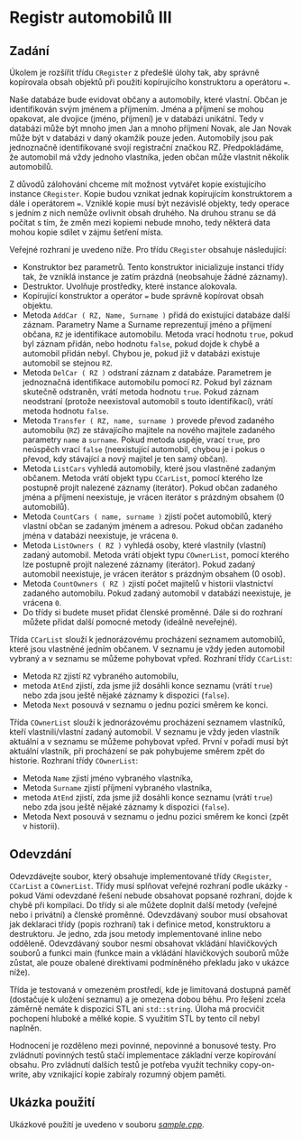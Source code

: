 # Registr automobilů III
## Zadání
Úkolem je rozšířit třídu `CRegister` z předešlé úlohy tak, aby správně kopírovala obsah objektů při použití kopírujícího konstruktoru a operátoru `=`.

Naše databáze bude evidovat občany a automobily, které vlastní. Občan je identifikován svým jménem a příjmením. Jména a příjmení se mohou opakovat, ale dvojice (jméno, příjmení) je v databázi unikátní. Tedy v databázi může být mnoho jmen Jan a mnoho příjmení Novak, ale Jan Novak může být v databázi v daný okamžik pouze jeden. Automobily jsou pak jednoznačně identifikované svojí registrační značkou RZ. Předpokládáme, že automobil má vždy jednoho vlastníka, jeden občan může vlastnit několik automobilů.

Z důvodů zálohování chceme mít možnost vytvářet kopie existujícího instance `CRegister`. Kopie budou vznikat jednak kopírujícím konstruktorem a dále i operátorem `=`. Vzniklé kopie musí být nezávislé objekty, tedy operace s jedním z nich nemůže ovlivnit obsah druhého. Na druhou stranu se dá počítat s tím, že změn mezi kopiemi nebude mnoho, tedy některá data mohou kopie sdílet v zájmu šetření místa.

Veřejné rozhraní je uvedeno níže. Pro třídu `CRegister` obsahuje následující:

* Konstruktor bez parametrů. Tento konstruktor inicializuje instanci třídy tak, že vzniklá instance je zatím prázdná (neobsahuje žádné záznamy).
* Destruktor. Uvolňuje prostředky, které instance alokovala.
* Kopírující konstruktor a operátor `=` bude správně kopírovat obsah objektu.
* Metoda `AddCar ( RZ, Name, Surname )` přidá do existující databáze další záznam. Parametry Name a Surname reprezentují jméno a příjmení občana, `RZ` je identifikace automobilu. Metoda vrací hodnotu `true`, pokud byl záznam přidán, nebo hodnotu `false`, pokud dojde k chybě a automobil přidán nebyl. Chybou je, pokud již v databázi existuje automobil se stejnou `RZ`.
* Metoda `DelCar ( RZ )` odstraní záznam z databáze. Parametrem je jednoznačná identifikace automobilu pomocí `RZ`. Pokud byl záznam skutečně odstraněn, vrátí metoda hodnotu `true`. Pokud záznam neodstraní (protože neexistoval automobil s touto identifikací), vrátí metoda hodnotu `false`.
* Metoda `Transfer ( RZ, name, surname )` provede převod zadaného automobilu (`RZ`) ze stávajícího majitele na nového majitele zadaného parametry `name` a `surname`. Pokud metoda uspěje, vrací `true`, pro neúspěch vrací `false` (neexistující automobil, chybou je i pokus o převod, kdy stávající a nový majitel je ten samý občan).
* Metoda `ListCars` vyhledá automobily, které jsou vlastněné zadaným občanem. Metoda vrátí objekt typu `CCarList`, pomocí kterého lze postupně projít nalezené záznamy (iterátor). Pokud občan zadaného jména a příjmení neexistuje, je vrácen iterátor s prázdným obsahem (0 automobilů).
* Metoda `CountCars ( name, surname )` zjistí počet automobilů, který vlastní občan se zadaným jménem a adresou. Pokud občan zadaného jména v databázi neexistuje, je vrácena `0`.
* Metoda `ListOwners ( RZ )` vyhledá osoby, které vlastnily (vlastní) zadaný automobil. Metoda vrátí objekt typu `COwnerList`, pomocí kterého lze postupně projít nalezené záznamy (iterátor). Pokud zadaný automobil neexistuje, je vrácen iterátor s prázdným obsahem (0 osob).
* Metoda `CountOwners ( RZ )` zjistí počet majitelů v historii vlastnictví zadaného automobilu. Pokud zadaný automobil v databázi neexistuje, je vrácena `0`.
* Do třídy si budete muset přidat členské proměnné. Dále si do rozhraní můžete přidat další pomocné metody (ideálně neveřejné).

Třída `CCarList` slouží k jednorázovému procházení seznamem automobilů, které jsou vlastněné jedním občanem. V seznamu je vždy jeden automobil vybraný a v seznamu se můžeme pohybovat vpřed. Rozhraní třídy `CCarList`:

* Metoda `RZ` zjistí `RZ` vybraného automobilu,
* metoda `AtEnd` zjistí, zda jsme již dosáhli konce seznamu (vrátí `true`) nebo zda jsou ještě nějaké záznamy k dispozici (`false`).
* Metoda `Next` posouvá v seznamu o jednu pozici směrem ke konci.

Třída `COwnerList` slouží k jednorázovému procházení seznamem vlastníků, kteří vlastnili/vlastní zadaný automobil. V seznamu je vždy jeden vlastník aktuální a v seznamu se můžeme pohybovat vpřed. První v pořadí musí být aktuální vlastník, při procházení se pak pohybujeme směrem zpět do historie. Rozhraní třídy `COwnerList`:

* Metoda `Name` zjistí jméno vybraného vlastníka,
* Metoda `Surname` zjistí příjmení vybraného vlastníka,
* metoda `AtEnd` zjistí, zda jsme již dosáhli konce seznamu (vrátí `true`) nebo zda jsou ještě nějaké záznamy k dispozici (`false`).
* Metoda Next posouvá v seznamu o jednu pozici směrem ke konci (zpět v historii).

## Odevzdání
Odevzdávejte soubor, který obsahuje implementované třídy `CRegister`, `CCarList` a `COwnerList`. Třídy musí splňovat veřejné rozhraní podle ukázky - pokud Vámi odevzdané řešení nebude obsahovat popsané rozhraní, dojde k chybě při kompilaci. Do třídy si ale můžete doplnit další metody (veřejné nebo i privátní) a členské proměnné. Odevzdávaný soubor musí obsahovat jak deklaraci třídy (popis rozhraní) tak i definice metod, konstruktoru a destruktoru. Je jedno, zda jsou metody implementované inline nebo odděleně. Odevzdávaný soubor nesmí obsahovat vkládání hlavičkových souborů a funkci main (funkce main a vkládání hlavičkových souborů může zůstat, ale pouze obalené direktivami podmíněného překladu jako v ukázce níže).

Třída je testovaná v omezeném prostředí, kde je limitovaná dostupná paměť (dostačuje k uložení seznamu) a je omezena dobou běhu. Pro řešení zcela záměrně nemáte k dispozici STL ani `std::string`. Úloha má procvičit pochopení hluboké a mělké kopie. S využitím STL by tento cíl nebyl naplněn.

Hodnocení je rozděleno mezi povinné, nepovinné a bonusové testy. Pro zvládnutí povinných testů stačí implementace základní verze kopírování obsahu. Pro zvládnutí dalších testů je potřeba využít techniky copy-on-write, aby vznikající kopie zabíraly rozumný objem paměti.

## Ukázka použití
Ukázkové použití je uvedeno v souboru [_sample.cpp_](sample.cpp).